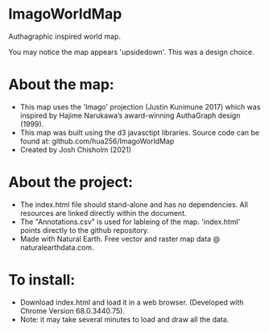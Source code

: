 # ImagoWorldMap
Authagraphic inspired world map.

You may notice the map appears 'upsidedown'. This was a design choice.

# About the map:
* This map uses the 'Imago' projection (Justin Kunimune 2017) which was inspired by Hajime Narukawa’s award-winning AuthaGraph design (1999).
* This map was built using the d3 javasctipt libraries. Source code can be found at: github.com/hua256/ImagoWorldMap
* Created by Josh Chisholm (2021)

# About the project:
* The index.html file should stand-alone and has no dependencies. All resources are linked directly within the document.
* The "Annotations.csv" is used for lableing of the map. 'index.html' points directly to the github repository.
* Made with Natural Earth. Free vector and raster map data @ naturalearthdata.com.

# To install:
* Download index.html and load it in a web browser. (Developed with Chrome Version 68.0.3440.75).
* Note: it may take several minutes to load and draw all the data.
